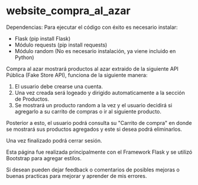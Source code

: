 # website_compra_al_azar

Dependencias: 
Para ejecutar el código con éxito es necesario instalar:
 - Flask (pip install Flask)
 - Módulo requests (pip install requests)
 - Módulo random (No es necesario instalación, ya viene incluido en Python)

Compra al azar mostrará productos al azar extraido de la siguiente API Pública (Fake Store API), funciona de la siguiente manera:
1. El usuario debe crearse una cuenta.
2. Una vez creada será logeado y dirigido automaticamente a la sección de Productos.
3. Se mostrará un producto random a la vez y el usuario decidirá si agregarlo a su carrito de compras o ir al siguiente producto.

Posterior a esto, el usuario podrá consulta su "Carrito de compra" en donde se mostrará sus productos agregados y este si desea podrá eliminarlos.

Una vez finalizado podrá cerrar sesión.

Esta página fue realizada principalmente con el Framework Flask y se utilizó Bootstrap para agregar estilos.

Si desean pueden dejar feedback o comentarios de posibles mejoras o buenas practicas para mejorar y aprender de mis errores.